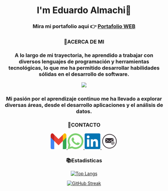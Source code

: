 <h1 align="center">I'm Eduardo Almachi👋</h1>
<h3 align="center">Mira mi portafolio aqui 👉 <a href="https://edusebas.com/">Portafolio WEB</a></h3>
<div align="center">

### 🙋ACERCA DE MI

  <h3>A lo largo de mi trayectoria, he aprendido a trabajar con diversos lenguajes de programación y herramientas tecnológicas, lo que me ha permitido desarrollar habilidades sólidas en el desarrollo de software.</h3>

<img src="https://media.giphy.com/media/2IudUHdI075HL02Pkk/giphy.gif" height="200px"></img>

  <h3>Mi pasión por el aprendizaje continuo me ha llevado a explorar diversas áreas, desde el desarrollo aplicaciones y el análisis de datos.</h3>
</div>

<div align="center"> <!-- Change to center alignment -->
  

### 📱CONTACTO

  <a href="mailto:edu03sebas@gmail.com" target="_blank">
    <img src="img/gmail.png" width="50" height="50" title="Gmail" alt="Gmail">
  </a>
  <a href="https://wa.me/5930986572316" target="_blank">
    <img src="img/wh.png" width="50" height="50" title="Hoja de vida">
  </a>
  <a href="https://www.linkedin.com/in/eduardo-almachi-727730238/" target="_blank">
    <img src="img/linkedin.webp" width="50" height="50" title="Linkendin">
  </a>
  <a href="mailto:eduardoalmachi123@hotmail.com" target="_blank">
    <img src="img/correo.png" width="50" height="50" title="Correo">
  </a>

### 📚Estadisticas

[![Top Langs](https://github-readme-stats.vercel.app/api/top-langs/?username=edusebass&layout=compact)](https://github.com/anuraghazra/github-readme-stats)

[![GitHub Streak](http://github-readme-streak-stats.herokuapp.com?user=edusebass&theme=dark)](https://git.io/streak-stats)
